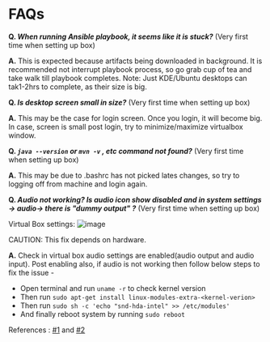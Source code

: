 # FAQs

**Q. *When running Ansible playbook, it seems like it is stuck?*** (Very first time when setting up box)

**A.**  This is expected because artifacts being downloaded in background.  It is recommended not interrupt playbook process, so go grab cup of tea and take walk till playbook completes.
Note: Just KDE/Ubuntu desktops can tak1-2hrs to complete, as their size is big.

**Q. *Is desktop screen small in size?*** (Very first time when setting up box)

**A.** This may be the case for login screen. Once you login, it will become big. In case, screen is small post login, try to minimize/maximize virtualbox window.

**Q. *`java --version` or `mvn -v` , etc command not found?*** (Very first time when setting up box)

**A.** This may be due to .bashrc has not picked lates changes, so try to logging off from machine and login again.

**Q. *Audio not working? Is audio icon show disabled and in system settings -> audio-> there is "dummy output" ?*** (Very first time when setting up box)

Virtual Box settings: ![image](https://user-images.githubusercontent.com/40363062/182923068-9e55096a-e21e-4d74-95cc-05b77ecfef52.png)

CAUTION: This fix depends on hardware.

**A.** Check in virtual box audio settings are enabled(audio output and audio input). Post enabling also, if audio is not working then follow below steps to fix the issue -
- Open terminal and run `uname -r` to check kernel version
- Then run `sudo apt-get install linux-modules-extra-<kernel-verion>`
- Then run `sudo sh -c 'echo "snd-hda-intel" >> /etc/modules'`
- And finally reboot system by running `sudo reboot`

References : [#1](https://askubuntu.com/questions/759174/how-to-load-snd-hda-intel-at-startup) and [#2](https://askubuntu.com/questions/296095/how-can-i-ensure-the-snd-hda-intel-module-is-loaded-on-startup/1118822#1118822)





